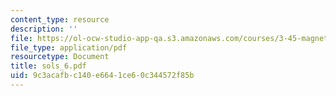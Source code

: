 ```yaml
---
content_type: resource
description: ''
file: https://ol-ocw-studio-app-qa.s3.amazonaws.com/courses/3-45-magnetic-materials-spring-2004/9c3acafbc140e6641ce60c344572f85b_sols_6.pdf
file_type: application/pdf
resourcetype: Document
title: sols_6.pdf
uid: 9c3acafb-c140-e664-1ce6-0c344572f85b
---
```

